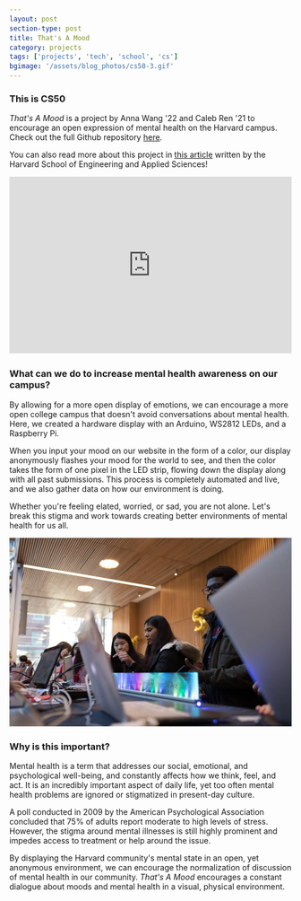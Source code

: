 ```yaml
---
layout: post
section-type: post
title: That's A Mood
category: projects
tags: ['projects', 'tech', 'school', 'cs']
bgimage: '/assets/blog_photos/cs50-3.gif'
---
```


### This is CS50

*That's A Mood* is a project by Anna Wang '22 and Caleb Ren '21 to encourage an open expression of mental health on the Harvard campus. Check out the full Github repository [here](https://github.com/annawang7/cs50-final-proj).

You can also read more about this project in [this article](https://www.seas.harvard.edu/news/2018/12/if-they-can-dream-it-they-can-code-it) written by the Harvard School of Engineering and Applied Sciences!

<iframe width="100%" height="315" src="https://www.youtube.com/embed/_VsNFTUYZqU" frameborder="0" allow="accelerometer; autoplay; encrypted-media; gyroscope; picture-in-picture" allowfullscreen></iframe>

<br />

### What can we do to increase mental health awareness on our campus?

By allowing for a more open display of emotions, we can encourage a more open college campus that doesn't avoid conversations about mental health. Here, we created a hardware display with an Arduino, WS2812 LEDs, and a Raspberry Pi.

When you input your mood on our website in the form of a color, our display anonymously flashes your mood for the world to see, and then the color takes the form of one pixel in the LED strip, flowing down the display along with all past submissions. This process is completely automated and live, and we also gather data on how our environment is doing.

Whether you're feeling elated, worried, or sad, you are not alone. Let's break this stigma and work towards creating better environments of mental health for us all.

![That's A Mood](/assets/blog_photos/cs50-2.jpg)

### Why is this important?

Mental health is a term that addresses our social, emotional, and psychological well-being, and constantly affects how we think, feel, and act. It is an incredibly important aspect of daily life, yet too often mental health problems are ignored or stigmatized in present-day culture.

A poll conducted in 2009 by the American Psychological Association concluded that 75% of adults report moderate to high levels of stress. However, the stigma around mental illnesses is still highly prominent and impedes access to treatment or help around the issue.

By displaying the Harvard community's mental state in an open, yet anonymous environment, we can encourage the normalization of discussion of mental health in our community. *That's A Mood* encourages a constant dialogue about moods and mental health in a visual, physical environment.